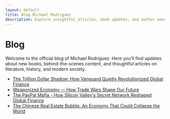 ```yaml
---
layout: default
title: Blog Michael Rodriguez
description: Explore insightful articles, book updates, and author news by Michael Rodriguez.
---
```


<h1>Blog</h1>

<p>Welcome to the official blog of Michael Rodriguez. Here you'll find updates about new books, behind-the-scenes content, and thoughtful articles on literature, history, and modern society.</p>

<ul>
  <li><a href="/michael-rodriguez-books/blog/the-trillion-dollar-shadow-how-vanguard-quietly-revolutionized-global-finance.html">The Trillion Dollar Shadow: How Vanguard Quietly Revolutionized Global Finance</a></li>
  <li><a href="/michael-rodriguez-books/blog/weaponized-economy.html">Weaponized Economy — How Trade Wars Shape Our Future</a></li>
  <li><a href="/michael-rodriguez-books/blog/the-paypal-mafia.html">The PayPal Mafia - How Silicon Valley's Secret Network Reshaped Global Finance</a></li>
  <li><a href="/michael-rodriguez-books/blog/chinese-real-estate-bubble.html">The Chinese Real Estate Bubble: An Economy That Could Collapse the World</a></li>
</ul>
